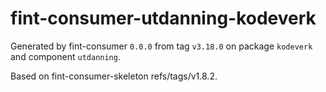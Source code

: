 # fint-consumer-utdanning-kodeverk

Generated by fint-consumer `0.0.0` from tag `v3.18.0` on package `kodeverk` and component `utdanning`.

Based on fint-consumer-skeleton refs/tags/v1.8.2.
